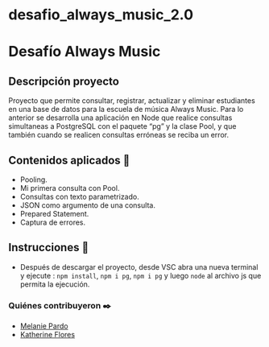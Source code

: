 # desafio_always_music_2.0
#  Desafío Always Music

## Descripción proyecto
Proyecto que permite consultar, registrar, actualizar y eliminar estudiantes en una base de datos para la escuela de música Always Music. Para lo anterior se desarrolla una aplicación en Node que realice consultas simultaneas a PostgreSQL con el paquete “pg” y la clase Pool, y que también cuando se realicen consultas erróneas se reciba un error. 
## Contenidos aplicados 📖

- Pooling.
- Mi primera consulta con Pool.
- Consultas con texto parametrizado.
- JSON como argumento de una consulta.
- Prepared Statement.
- Captura de errores.


## Instrucciones 📌
- Después de descargar el proyecto, desde VSC abra una nueva terminal y ejecute : `npm install`, `npm i pg`, `npm i pg`  y luego
`node` al archivo js que permita la ejecución.  

  
### Quiénes contribuyeron ✒️
+ [Melanie Pardo](https://github.com/melaniepardo)
+ [Katherine Flores](https://github.com/kalvaradof)
